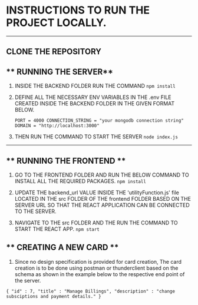 # INSTRUCTIONS TO RUN THE PROJECT LOCALLY.
---
## **CLONE THE REPOSITORY**

## ** RUNNING THE SERVER**
1. INSIDE THE BACKEND FOLDER RUN THE COMMAND  ` npm install `
2. DEFINE ALL THE NECESSARY ENV VARIABLES IN THE .env FILE CREATED INSIDE THE BACKEND FOLDER IN THE GIVEN FORMAT BELOW.

    `PORT = 4000
    CONNECTION_STRING = "your mongodb connection string"
    DOMAIN = "http://localhost:3000" `


3. THEN RUN THE COMMAND TO START THE SERVER
 ` node index.js `

---

## ** RUNNING THE FRONTEND **
1. GO TO THE FRONTEND FOLDER AND RUN THE BELOW COMMAND TO INSTALL ALL THE REQUIRED PACKAGES.
 ` npm install `

2. UPDATE THE backend_url VALUE INSIDE THE 'utilityFunction.js' file LOCATED IN THE src FOLDER OF THE frontend FOLDER BASED ON THE SERVER URL SO THAT THE REACT APPLICATION CAN BE CONNECTED TO THE SERVER.

3. NAVIGATE TO THE src FOLDER AND THE RUN THE COMMAND TO START THE REACT APP.
 ` npm start `


## ** CREATING A NEW CARD ** 
1. Since no design specification is provided for card creation, The card creation is to be done using postman or thunderclient based on the schema as shown in the example below to the respective end point of the server.

`{
  "id" : 7,
  "title" : "Manage Billings",
  "description" : "change subsciptions and payment details."
}`